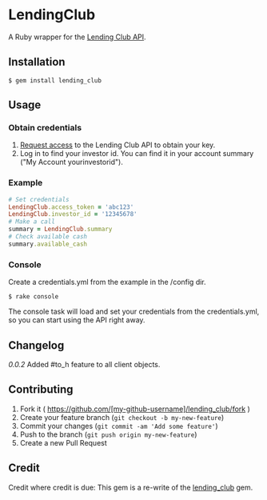 # LendingClub

A Ruby wrapper for the [Lending Club API](https://www.lendingclub.com/developers/lc-api.action).

## Installation

    $ gem install lending_club

## Usage

### Obtain credentials
1. [Request access](https://www.lendingclub.com/account/profile.action) to the Lending Club API to obtain your key.
2. Log in to find your investor id. You can find it in your account summary ("My Account yourinvestorid").

### Example
```ruby
# Set credentials
LendingClub.access_token = 'abc123'
LendingClub.investor_id = '12345678'
# Make a call
summary = LendingClub.summary
# Check available cash
summary.available_cash
```

### Console
Create a credentials.yml from the example in the /config dir.

    $ rake console

The console task will load and set your credentials from the credentials.yml, so you can start using the API right away.

## Changelog
_0.0.2_
Added #to_h feature to all client objects.

## Contributing

1. Fork it ( https://github.com/[my-github-username]/lending_club/fork )
2. Create your feature branch (`git checkout -b my-new-feature`)
3. Commit your changes (`git commit -am 'Add some feature'`)
4. Push to the branch (`git push origin my-new-feature`)
5. Create a new Pull Request

## Credit

Credit where credit is due:
This gem is a re-write of the [lending_club](https://github.com/flushentitypacket/lending_club) gem. 

